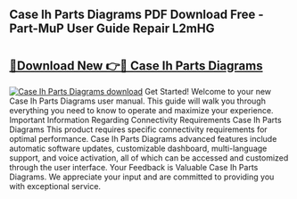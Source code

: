 ## Case Ih Parts Diagrams PDF Download Free - Part-MuP User Guide Repair L2mHG

# <h2><a href="http://dfovqey.blite.top/?on=Case+Ih+Parts+Diagrams">🔗Download New 👉🔴 Case Ih Parts Diagrams</a></h2>

[![Case Ih Parts Diagrams download](https://i.imgur.com/lujVjoI.png)](http://dfovqey.blite.top/?on=Case+Ih+Parts+Diagrams)
Get Started! Welcome to your new Case Ih Parts Diagrams user manual. This guide will walk you through everything you need to know to operate and maximize your experience. Important Information Regarding Connectivity Requirements Case Ih Parts Diagrams This product requires specific connectivity requirements for optimal performance. Case Ih Parts Diagrams advanced features include automatic software updates, customizable dashboard, multi-language support, and voice activation, all of which can be accessed and customized through the user interface. Your Feedback is Valuable Case Ih Parts Diagrams. We appreciate your input and are committed to providing you with exceptional service.
